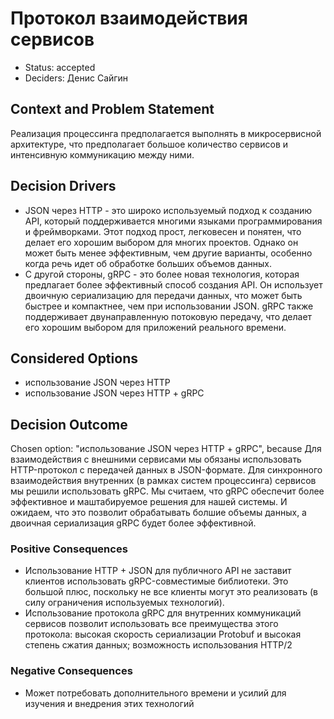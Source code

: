 # Протокол взаимодействия сервисов

* Status: accepted
* Deciders: Денис Сайгин

## Context and Problem Statement

Реализация процессинга предполагается выполнять в микросервисной архитектуре, что предполагает большое количество сервисов и интенсивную коммуникацию между ними.

## Decision Drivers

* JSON через HTTP - это широко используемый подход к созданию API, который поддерживается многими языками программирования и фреймворками. Этот подход прост, легковесен и понятен, что делает его хорошим выбором для многих проектов. Однако он может быть менее эффективным, чем другие варианты, особенно когда речь идет об обработке больших объемов данных.
* С другой стороны, gRPC - это более новая технология, которая предлагает более эффективный способ создания API. Он использует двоичную сериализацию для передачи данных, что может быть быстрее и компактнее, чем при использовании JSON. gRPC также поддерживает двунаправленную потоковую передачу, что делает его хорошим выбором для приложений реального времени.

## Considered Options

* использование JSON через HTTP
* использование JSON через HTTP + gRPC

## Decision Outcome

Chosen option: "использование JSON через HTTP + gRPC", because Для взаимодействия с внешними сервисами мы обязаны использовать HTTP-протокол с передачей данных в JSON-формате.
Для синхронного взаимодействия внутренних (в рамках систем процессинга) сервисов мы решили использовать gRPC. Мы считаем, что gRPC обеспечит более эффективное и маштабируемое решения для нашей системы. И ожидаем, что это позволит обрабатывать болшие объемы данных, а двоичная сериализация gRPC будет более эффективной.

### Positive Consequences

* Использование HTTP + JSON для публичного API не заставит клиентов использовать gRPC-совместимые библиотеки. Это большой плюс, поскольку не все клиенты могут это реализовать (в силу ограничения используемых технологий).
* Использование протокола gRPC для внутренних коммуникаций сервисов позволит использовать все преимущества этого протокола: высокая скорость сериализации Protobuf и высокая степень сжатия данных; возможность использования HTTP/2

### Negative Consequences

* Может потребовать дополнительного времени и усилий для изучения и внедрения этих технологий
